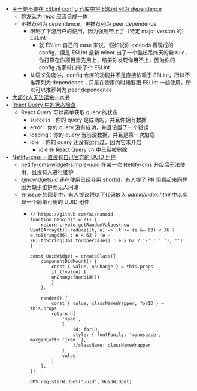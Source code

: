 - [关于要不要在 ESLint config 仓库中将 ESLint 列为 dependence](https://t.me/c/1066867565/1218235)
	- 群友认为 repo 应该自成一体
	- 不推荐列为 dependence，更推荐列为 peer dependence
		- 限制了下游用户的使用，因为强制带上了（特定 major version 的）ESLint
			- 就 ESLint 自己的 case 来说，假如说你 extends 着现成的 config，但是 ESLint 最新 minor 出了一个酷炫吊炸天的新 rule，你打算在你项目里先用上，结果你发现你用不上，因为你的 config 拖家带口带了个 ESLint
		- 从语义角度讲，config 仓库的功能并不是直接依赖于 ESLint，所以不推荐列为 dependence；只是在使用的时候要跟 ESLint 一起使用，所以可以推荐列为 peer dependence
- [大部分人无法读完一本书](https://twitter.com/sagacity/status/1620024698859040768)
- [React Query 中的状态检查](https://mp.weixin.qq.com/s/qxO1wEpju4obcO0jcmPTaw)
	- React Query 可以简单获取 query 的状态
		- success：你的 query 是成功的，并且你拥有数据
		- error：你的 query 没有成功，并且设置了一个错误
		- loading：你的 query 当前没数据，并且是第一次加载
		- idle ：你的 query 还没有运行过，因为它未开启
			- idle 在 React Query v4 中已经被删除
- [Netlify-cms 一直没有自己官方的 UUID 组件](https://github.com/netlify/netlify-cms/issues/1975)
	- [netlify-cms-widget-simple-uuid](https://github.com/sformisano/netlify-cms-widget-simple-uuid) 在某一次 Netlify-cms  升级后无法使用，且没有人进行维护
	- [@ncwidgets/id](https://github.com/d4rekanguok/netlify-cms-widgets/tree/master/packages/widget-id) 还在使用已经弃用 [shortid](https://www.npmjs.com/package/shortid)，有人提了 PR 但看起来同样因为缺少维护而无人问津
	- 在 issue 的回复中，有人提议将以下代码放入 *admin/index.html* 中以实现一个简单可用的 UUID 组件
		- ```
		  // https://github.com/ai/nanoid
		  function nanoid(t = 21) {
		      return crypto.getRandomValues(new Uint8Array(t)).reduce((t, e) => (t += (e &= 63) < 36 ? e.toString(36) : e < 62 ? (e - 26).toString(36).toUpperCase() : e > 62 ? '-' : '_'), '')
		  }
		  
		  const UuidWidget = createClass({
		      componentDidMount() {
		          const { value, onChange } = this.props
		          if (!value) {
		          onChange(nanoid())
		          }
		      },
		  
		      render() {
		          const { value, classNameWrapper, forID } = this.props
		          return h(
		              'span',
		              {
		                  id: forID,
		                  style: { fontFamily: 'monospace', marginLeft: '1rem' },
		                  //className: classNameWrapper
		              },
		              value
		          )
		      },
		  })
		  
		  CMS.registerWidget('uuid', UuidWidget)
		  ```